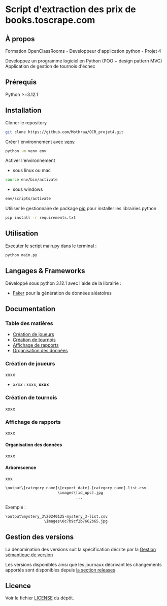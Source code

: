 # Script d'extraction des prix de books.toscrape.com

## À propos

Formation OpenClassRooms - Developpeur d'application python - Projet 4

Développez un programme logiciel en Python (POO + design pattern MVC)
Application de gestion de tournois d'échec


## Prérequis

Python >=3.12.1

## Installation

Cloner le repository
```bash
git clone https://github.com/Mothraa/OCR_projet4.git
```
Créer l'environnement avec [venv](https://docs.python.org/fr/3/library/venv.html)
```bash
python -m venv env
```
Activer l'environnement

- sous linux ou mac
```bash
source env/bin/activate
```
- sous windows
```bash
env/scripts/activate
```
Utiliser le gestionnaire de package [pip](https://docs.python.org/fr/dev/installing/index.html) pour installer les librairies python
```bash
pip install -r requirements.txt
```

## Utilisation

Executer le script main.py
dans le terminal :
```bash
python main.py
```

## Langages & Frameworks

Développé sous python 3.12.1
avec l'aide de la librairie :
- [Faker](https://faker.readthedocs.io/en/master/) pour la génération de données aléatoires

## Documentation

### Table des matières

  - [Création de joueurs](#players)
  - [Création de tournois](#tournaments)
  - [Affichage de rapports](#reports)
  - [Organisation des données](#datastructure)

### Création de joueurs

xxxx

* *xxxx* : xxxx, **xxxx**


### Création de tournois

xxxx

### Affichage de rapports

xxxx

#### Organisation des données

xxxx

#### Arborescence

xxx
```bash
\output\[category_name]\[export_date]-[category_name]-list.csv
                       \images\[id_upc].jpg
                               ...
```
Exemple :
```bash
\output\mystery_3\20240125-mystery_3-list.csv
                 \images\0c7b9cf2b7662b65.jpg
```

## Gestion des versions

La dénomination des versions suit la spécification décrite par la [Gestion sémantique de version](https://semver.org/lang/fr/)

Les versions disponibles ainsi que les journaux décrivant les changements apportés sont disponibles depuis [la section releases](https://github.com/Mothraa/OCR_projet4/releases)

## Licence

Voir le fichier [LICENSE](./LICENSE.md) du dépôt.
